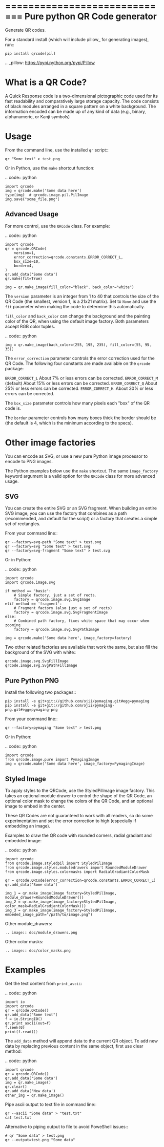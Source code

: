 =============================
Pure python QR Code generator
=============================

Generate QR codes.

For a standard install (which will include pillow_ for generating images),
run::

    pip install qrcode[pil]

.. _pillow: https://pypi.python.org/pypi/Pillow


What is a QR Code?
==================

A Quick Response code is a two-dimensional pictographic code used for its fast
readability and comparatively large storage capacity. The code consists of
black modules arranged in a square pattern on a white background. The
information encoded can be made up of any kind of data (e.g., binary,
alphanumeric, or Kanji symbols)

Usage
=====

From the command line, use the installed ``qr`` script::

    qr "Some text" > test.png

Or in Python, use the ``make`` shortcut function:

.. code:: python

    import qrcode
    img = qrcode.make('Some data here')
    type(img)  # qrcode.image.pil.PilImage
    img.save("some_file.png")

Advanced Usage
--------------

For more control, use the ``QRCode`` class. For example:

.. code:: python

    import qrcode
    qr = qrcode.QRCode(
        version=1,
        error_correction=qrcode.constants.ERROR_CORRECT_L,
        box_size=10,
        border=4,
    )
    qr.add_data('Some data')
    qr.make(fit=True)

    img = qr.make_image(fill_color="black", back_color="white")

The ``version`` parameter is an integer from 1 to 40 that controls the size of
the QR Code (the smallest, version 1, is a 21x21 matrix).
Set to ``None`` and use the ``fit`` parameter when making the code to determine
this automatically.

``fill_color`` and ``back_color`` can change the background and the painting
color of the QR, when using the default image factory. Both parameters accept
RGB color tuples.

.. code:: python


    img = qr.make_image(back_color=(255, 195, 235), fill_color=(55, 95, 35))

The ``error_correction`` parameter controls the error correction used for the
QR Code. The following four constants are made available on the ``qrcode``
package:

``ERROR_CORRECT_L``
    About 7% or less errors can be corrected.
``ERROR_CORRECT_M`` (default)
    About 15% or less errors can be corrected.
``ERROR_CORRECT_Q``
    About 25% or less errors can be corrected.
``ERROR_CORRECT_H``.
    About 30% or less errors can be corrected.

The ``box_size`` parameter controls how many pixels each "box" of the QR code
is.

The ``border`` parameter controls how many boxes thick the border should be
(the default is 4, which is the minimum according to the specs).

Other image factories
=====================

You can encode as SVG, or use a new pure Python image processor to encode to
PNG images.

The Python examples below use the ``make`` shortcut. The same ``image_factory``
keyword argument is a valid option for the ``QRCode`` class for more advanced
usage.

SVG
---

You can create the entire SVG or an SVG fragment. When building an entire SVG
image, you can use the factory that combines as a path (recommended, and
default for the script) or a factory that creates a simple set of rectangles.

From your command line::

    qr --factory=svg-path "Some text" > test.svg
    qr --factory=svg "Some text" > test.svg
    qr --factory=svg-fragment "Some text" > test.svg

Or in Python:

.. code:: python

    import qrcode
    import qrcode.image.svg

    if method == 'basic':
        # Simple factory, just a set of rects.
        factory = qrcode.image.svg.SvgImage
    elif method == 'fragment':
        # Fragment factory (also just a set of rects)
        factory = qrcode.image.svg.SvgFragmentImage
    else:
        # Combined path factory, fixes white space that may occur when zooming
        factory = qrcode.image.svg.SvgPathImage

    img = qrcode.make('Some data here', image_factory=factory)

Two other related factories are available that work the same, but also fill the
background of the SVG with white::

    qrcode.image.svg.SvgFillImage
    qrcode.image.svg.SvgPathFillImage


Pure Python PNG
---------------

Install the following two packages::

    pip install -e git+git://github.com/ojii/pymaging.git#egg=pymaging
    pip install -e git+git://github.com/ojii/pymaging-png.git#egg=pymaging-png

From your command line::

    qr --factory=pymaging "Some text" > test.png

Or in Python:

.. code:: python

    import qrcode
    from qrcode.image.pure import PymagingImage
    img = qrcode.make('Some data here', image_factory=PymagingImage)


Styled Image
------------
To apply styles to the QRCode, use the StyledPilImage image factory. 
This takes an optional module drawer to control the shape of the QR Code, an 
optional color mask to change the colors of the QR Code, and an optional image 
to embed in the center.

These QR Codes are not guaranteed to work with all readers, so do some 
experimentation and set the error correction to high (especially if embedding an 
image).

Examples to draw the QR code with rounded corners, radial gradiant and embedded image:

.. code:: python

    import qrcode
    from qrcode.image.styledpil import StyledPilImage
    from qrcode.image.styles.moduledrawers import RoundedModuleDrawer
    from qrcode.image.styles.colormasks import RadialGradiantColorMask

    qr = qrcode.QRCode(error_correction=qrcode.constants.ERROR_CORRECT_L)
    qr.add_data('Some data')

    img_1 = qr.make_image(image_factory=StyledPilImage, module_drawer=RoundedModuleDrawer())
    img_2 = qr.make_image(image_factory=StyledPilImage, color_mask=RadialGradiantColorMask())
    img_3 = qr.make_image(image_factory=StyledPilImage, embeded_image_path="/path/to/image.png")

Other module_drawers:

    .. image:: doc/module_drawers.png

Other color masks:

    .. image:: doc/color_masks.png

Examples
========

Get the text content from `print_ascii`:

.. code:: python

    import io
    import qrcode
    qr = qrcode.QRCode()
    qr.add_data("Some text")
    f = io.StringIO()
    qr.print_ascii(out=f)
    f.seek(0)
    print(f.read())

The `add_data` method will append data to the current QR object. To add new data by replacing previous content in the same object, first use clear method:

.. code:: python

    import qrcode
    qr = qrcode.QRCode()
    qr.add_data('Some data')
    img = qr.make_image()
    qr.clear()
    qr.add_data('New data')
    other_img = qr.make_image()

Pipe ascii output to text file in command line::

    qr --ascii "Some data" > "test.txt"
    cat test.txt

Alternative to piping output to file to avoid PoweShell issues::

    # qr "Some data" > test.png
    qr --output=test.png "Some data"
